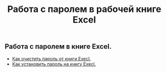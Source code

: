 ﻿---
title: Работа с паролем в рабочей книге Excel
second_title: Aspose.Cells Cloud Documen
linktitle: пароль
type: docs
url: /ru/workbook/password/
keywords: Working with password an Excel workbook
description: Aspose.Cells Cloud REST API поддерживает работу с паролем в книге Excel. SDK поддерживает различные языки разработки. К ним относятся Android, C#, Go, Java, NodeJS, Perl, PHP, Python, Ruby и swift.
weight: 100
---
## Работа с паролем в книге Excel.

- [Как очистить пароль от книги Execl.](/cells/ru/workbook/password/clear/)
- [Как установить пароль на книгу Execl.](/cells/ru//workbook/password/modify/)
